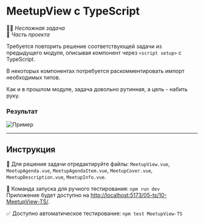 # MeetupView с TypeScript

👶🏻 _Несложная задача_\
💼 _Часть проекта_

<!--start_statement-->

Требуется повторить решение соответствующей задачи из предыдущего модуля,
описывая компонент через `<script setup>` с TypeScript.

В некоторых компонентах потребуется раскомментировать импорт необходимых типов. 

Как и в прошлом модуле, задача довольно рутинная, а цель - набить руку.

### Результат

<img src="https://i.imgur.com/IFoy5Z3.png" alt="Пример" />

<!--end_statement-->

---

## Инструкция

📝 Для решения задачи отредактируйте файлы: `MeetupView.vue`, `MeetupAgenda.vue`, `MeetupAgendaItem.vue`, 
`MeetupCover.vue`, `MeetupDescription.vue`, `MeetupInfo.vue`.

🚀 Команда запуска для ручного тестирования: `npm run dev`\
Приложение будет доступно
на [http://localhost:5173/05-ts/10-MeetupView-TS/](http://localhost:5173/05-ts/10-MeetupView-TS/).

✅ Доступно автоматическое тестирование: `npm test MeetupView-TS`
